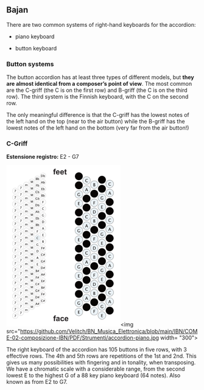 ## Bajan


There are two common systems of right-hand keyboards for the accordion: 


- piano keyboard 

- button keyboard


### Button systems


The button accordion has at least three types of different models, but **they are almost identical from a composer’s point of view**. The most common are the C-griff (the C is on the first row) and B-griff (the C is on the third row). The third system is the Finnish keyboard, with the C on the second row.

The only meaningful difference is that the C-griff has the lowest notes of the left hand on the top (near to the air button) while the B-griff has the lowest notes of the left hand on the bottom (very far from the air button!)

### C-Griff

**Estensione registro:** E2 - G7

<img src="https://github.com/Velitch/BN_Musica_Elettronica/blob/main/IBN/COME-02-composizione-IBN/PDF/Strumenti/c-griff.png" width= "300"><img src="https://github.com/Velitch/BN_Musica_Elettronica/blob/main/IBN/COME-02-composizione-IBN/PDF/Strumenti/accordion-piano.jpg width= "300">

The right keyboard of the accordion has 105 buttons in five rows, with 3 effective rows. The 4th and 5th rows are repetitions of the 1st and 2nd. This
gives us many possibilities with fingering and in tonality, when transposing. We have a chromatic scale with a considerable range, from the second lowest E to the highest G of a 88 key piano keyboard (64 notes). Also known as from E2 to G7.
